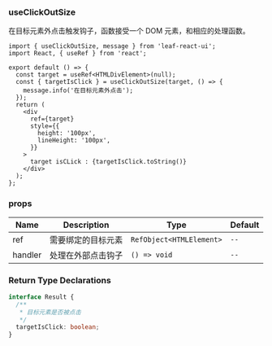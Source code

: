 ### useClickOutSize

在目标元素外点击触发钩子，函数接受一个 DOM 元素，和相应的处理函数。

```tsx
import { useClickOutSize, message } from 'leaf-react-ui';
import React, { useRef } from 'react';

export default () => {
  const target = useRef<HTMLDivElement>(null);
  const { targetIsClick } = useClickOutSize(target, () => {
    message.info('在目标元素外点击');
  });
  return (
    <div
      ref={target}
      style={{
        height: '100px',
        lineHeight: '100px',
      }}
    >
      target isCLick : {targetIsClick.toString()}
    </div>
  );
};
```

### props

| Name    | Description        | Type                     | Default |
| ------- | ------------------ | ------------------------ | ------- |
| ref     | 需要绑定的目标元素 | `RefObject<HTMLElement>` | `--`    |
| handler | 处理在外部点击钩子 | `() => void`             | `--`    |

### Return Type Declarations

```ts | pure
interface Result {
  /**
   * 目标元素是否被点击
   */
  targetIsClick: boolean;
}
```
